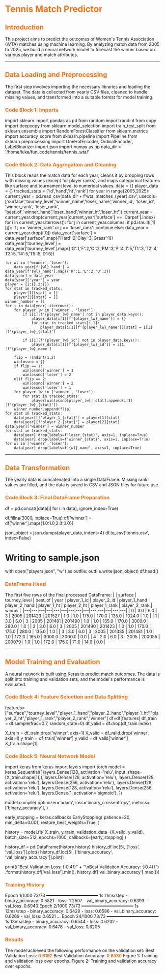<h1 style="color: #f97316;">Tennis Match Predictor</h1>
<h2 style="color: #f97316;">Introduction</h2>
This project aims to predict the outcomes of Women's Tennis Association (WTA) matches using machine learning. By analyzing match data from 2005 to 2025, we build a neural network model to forecast the winner based on various player and match attributes.
<hr style="border-color: #f9731630;">
<h2 style="color: #f97316;">Data Loading and Preprocessing</h2>
The first step involves importing the necessary libraries and loading the dataset. The data is collected from yearly CSV files, cleaned to handle missing values, and transformed into a suitable format for model training.
<h3 style="color: #f97316;">Code Block 1: Imports</h3>
import sklearn
import pandas as pd
from random import randint
from copy import deepcopy
from sklearn.model_selection import train_test_split
from sklearn.ensemble import RandomForestClassifier
from sklearn.metrics import accuracy_score
from sklearn.pipeline import Pipeline
from sklearn.preprocessing import OneHotEncoder, OrdinalEncoder, LabelBinarizer
import json
import numpy as np
data_dir = '/home/luke/fun_code/tennis/tennis_wta/'


<h3 style="color: #f97316;">Code Block 2: Data Aggregation and Cleaning</h3>
This block reads the match data for each year, cleans it by dropping rows with missing values (except for player ranks), and maps categorical features like surface and tournament level to numerical values.
data = {}
player_data = {}
tracked_stats = ['id','hand','ht','rank'] 
for year in range(2005,2025):
    current_year = pd.read_csv(data_dir + f'wta_matches_{year}.csv', usecols=['surface','tourney_level','winner_name','loser_name','winner_id', 'loser_id', 'winner_rank', 'loser_rank', 'best_of','winner_hand','loser_hand','winner_ht','loser_ht'])
    current_year = current_year.drop(current_year[current_year['surface'] == 'Carpet'].index)
    for i in current_year.iterrows():
        for j in current_year.columns:
            if pd.isnull(i[1][j]):
                if j == 'winner_rank' or j == 'loser_rank':
                    continue
                else:
                    data_year = current_year.drop(i[0])
    data_year['surface'] = data_year['surface'].map({'Hard':2,'Clay':3,'Grass':1})
    data_year['tourney_level'] = data_year['tourney_level'].map({'G':1,'F':2,'O':2,'PM':3,'P':4,'I':5,'T1':3,'T2':4,'T3':5,'T4':5,'T5':5,'D':6})

    for wl in ['winner','loser']:
        data_year[f'{wl}_hand'] = data_year[f'{wl}_hand'].map({'R':1,'L':2,'U':3})
    data[year] = data_year
    data[year]['year'] = year
    player = {1:{},2:{}}
    for stat in tracked_stats:
        player[1][stat] = []
        player[2][stat] = []
    winner_number = []
    for i in data[year].iterrows():
        for player_lw in ['winner', 'loser']:
            if i[1][f'{player_lw}_name'] not in player_data.keys():
                player_data[i[1][f'{player_lw}_name']] = {}
                for stat in tracked_stats[:-1]:
                    player_data[i[1][f'{player_lw}_name']][stat] = i[1][f'{player_lw}_{stat}']

            if i[1][f'{player_lw}_id'] not in player_data.keys():
                player_data[i[1][f'{player_lw}_id']] = i[1][f'{player_lw}_name']

        flip = randint(1,2)
        winlossno = {}
        if flip == 1:
            winlossno['winner'] = 1
            winlossno['loser'] = 2
        elif flip == 2:
            winlossno['winner'] = 2
            winlossno['loser'] = 1
        for player_lw in ['winner', 'loser']:
            for stat in tracked_stats:
                player[winlossno[player_lw]][stat].append(i[1][f'{player_lw}_{stat}'])
        winner_number.append(flip)
    for stat in tracked_stats:
        data[year][f'player_1_{stat}'] = player[1][stat]
        data[year][f'player_2_{stat}'] = player[2][stat]
    data[year]['winner'] = winner_number
    for stat in tracked_stats:
        data[year].drop(labels=f'loser_{stat}', axis=1, inplace=True)
        data[year].drop(labels=f'winner_{stat}', axis=1, inplace=True)
    for wl in ['winner','loser']:
        data[year].drop(labels=f'{wl}_name', axis=1, inplace=True)


<hr style="border-color: #f9731630;">
<h2 style="color: #f97316;">Data Transformation</h2>
The yearly data is concatenated into a single DataFrame. Missing rank values are filled, and the data is saved to CSV and JSON files for future use.
<h3 style="color: #f97316;">Code Block 3: Final DataFrame Preparation</h3>
df = pd.concat([data[i] for i in data], ignore_index=True)

df.fillna(3000, inplace=True)
df['winner'] = df['winner'].map({1.0:1.0,2.0:0.0})

json_object = json.dumps(player_data, indent=4)
df.to_csv('tennis.csv', index=False)
 
# Writing to sample.json
with open("players.json", "w") as outfile:
    outfile.write(json_object)
df.head()


<h3 style="color: #f97316;">DataFrame Head</h3>
The first five rows of the final processed DataFrame:
| | surface | tourney_level | best_of | year | player_1_id | player_2_id | player_1_hand | player_2_hand | player_1_ht | player_2_ht | player_1_rank | player_2_rank | winner |
|---|---|---|---|---|---|---|---|---|---|---|---|---|---|
| 0 | 3.0 | 6.0 | 3 | 2005 | 201423 | 201527 | 1.0 | 1.0 | 175.0 | 170.0 | 135.0 | 1024.0 | 1.0 |
| 1 | 3.0 | 6.0 | 3 | 2005 | 201481 | 201490 | 1.0 | 1.0 | 165.0 | 170.0 | 3000.0 | 280.0 | 1.0 |
| 2 | 3.0 | 6.0 | 3 | 2005 | 201490 | 201423 | 1.0 | 1.0 | 170.0 | 175.0 | 280.0 | 135.0 | 1.0 |
| 3 | 3.0 | 6.0 | 3 | 2005 | 201335 | 201481 | 1.0 | 1.0 | 172.0 | 165.0 | 3000.0 | 3000.0 | 0.0 |
| 4 | 2.0 | 6.0 | 3 | 2005 | 200055 | 200079 | 1.0 | 1.0 | 172.0 | 175.0 | 71.0 | 14.0 | 0.0 |
<hr style="border-color: #f9731630;">
<h2 style="color: #f97316;">Model Training and Evaluation</h2>
A neural network is built using Keras to predict match outcomes. The data is split into training and validation sets, and the model's performance is evaluated.
<h3 style="color: #f97316;">Code Block 4: Feature Selection and Data Splitting</h3>
features=["surface","tourney_level","player_1_hand","player_2_hand","player_1_ht","player_2_ht","player_1_rank","player_2_rank","winner"]
df=df[features]
df_train = df.sample(frac=0.7, random_state=0)
df_valid = df.drop(df_train.index)

X_train = df_train.drop('winner', axis=1)
X_valid = df_valid.drop('winner', axis=1)
y_train = df_train['winner']
y_valid = df_valid['winner']
X_train.shape[1]


<h3 style="color: #f97316;">Code Block 5: Neural Network Model</h3>
import keras
from keras import layers
import torch
model = keras.Sequential([
    layers.Dense(128, activation='relu', input_shape=[X_train.shape[1]]),
    layers.Dense(128, activation='relu'),
    layers.Dense(128, activation='relu'),  
    layers.Dense(256, activation='relu'),
    layers.Dense(128, activation='relu'),
    layers.Dense(128, activation='relu'),  
    layers.Dense(256, activation='relu'),    
    layers.Dense(1, activation='sigmoid'),
])

model.compile(
    optimizer='adam',
    loss='binary_crossentropy',
    metrics=['binary_accuracy'],
)

early_stopping = keras.callbacks.EarlyStopping(
    patience=20,
    min_delta=0.001,
    restore_best_weights=True,
)

history = model.fit(
    X_train, y_train,
    validation_data=(X_valid, y_valid),
    batch_size=512,
    epochs=1000,
    callbacks=[early_stopping]
)

history_df = pd.DataFrame(history.history)
history_df.loc[5:, ['loss', 'val_loss']].plot()
history_df.loc[5:, ['binary_accuracy', 'val_binary_accuracy']].plot()

print(("Best Validation Loss: {:0.4f}" +
      "\nBest Validation Accuracy: {:0.4f}")
      .format(history_df['val_loss'].min(), 
              history_df['val_binary_accuracy'].max()))


<h3 style="color: #f97316;">Training History</h3>
Epoch 1/1000
73/73 ━━━━━━━━━━━━━━━━━━━━ 1s 11ms/step - binary_accuracy: 0.5821 - loss: 1.2507 - val_binary_accuracy: 0.6393 - val_loss: 0.6940
Epoch 2/1000
73/73 ━━━━━━━━━━━━━━━━━━━━ 1s 12ms/step - binary_accuracy: 0.6429 - loss: 0.6586 - val_binary_accuracy: 0.6269 - val_loss: 0.6521
...
Epoch 34/1000
73/73 ━━━━━━━━━━━━━━━━━━━━ 1s 13ms/step - binary_accuracy: 0.6544 - loss: 0.6202 - val_binary_accuracy: 0.6478 - val_loss: 0.6205


<h3 style="color: #f97316;">Results</h3>
The model achieved the following performance on the validation set:
Best Validation Loss: <span style="color: #f97316; font-weight: bold;">0.6192</span>
Best Validation Accuracy: <span style="color: #f97316; font-weight: bold;">0.6530</span>
Figure 1: Training and validation loss over epochs.
Figure 2: Training and validation accuracy over epochs.
